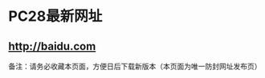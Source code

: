 <h1>PC28最新网址</h1>

<h2><a href="http://baidu.com">http://baidu.com</a></h2>


备注：请务必收藏本页面，方便日后下载新版本（本页面为唯一防封网址发布页）
